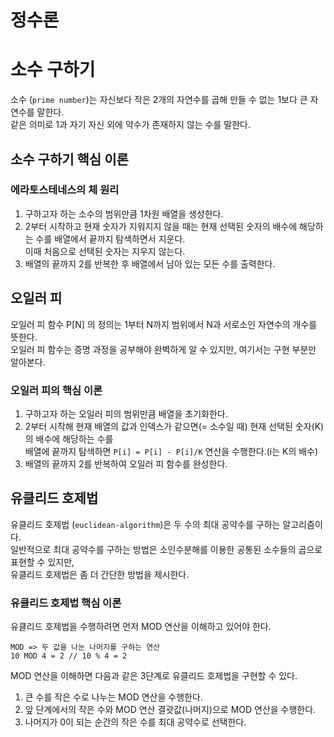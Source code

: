 정수론
===

# 소수 구하기

소수 (`prime number`)는 자신보다 작은 2개의 자연수를 곱해 만들 수 없는 1보다 큰 자연수를 말한다.  
같은 의미로 1과 자기 자신 외에 약수가 존재하지 않는 수를 말한다.

## 소수 구하기 핵심 이론

### 에라토스테네스의 체 원리

1. 구하고자 하는 소수의 범위만큼 1차원 배열을 생성한다.
2. 2부터 시작하고 현재 숫자가 지워지지 않을 때는 현재 선택된 숫자의 배수에 해당하는 수를 배열에서 끝까지 탐색하면서 지운다.  
    이때 처음으로 선택된 숫자는 지우지 않는다.
3. 배열의 끝까지 2를 반복한 후 배열에서 남아 있는 모든 수를 출력한다.

## 오일러 피

오일러 피 함수 P[N] 의 정의는 1부터 N까지 범위에서 N과 서로소인 자연수의 개수를 뜻한다.  
오일러 피 함수는 증명 과정을 공부해야 완벽하게 알 수 있지만, 여기서는 구현 부분만 알아본다.

### 오일러 피의 핵심 이론

1. 구하고자 하는 오일러 피의 범위만큼 배열을 초기화한다.
2. 2부터 시작해 현재 배열의 값과 인덱스가 같으면(= 소수일 때) 현재 선택된 숫자(K)의 배수에 해당하는 수를  
    배열에 끝까지 탐색하면 `P[i] = P[i] - P[i]/K` 연산을 수행한다.(i는 K의 배수)
3. 배열의 끝까지 2를 반복하여 오일러 피 함수를 완성한다.

## 유클리드 호제법

유클리드 호제법 (`euclidean-algorithm`)은 두 수의 최대 공약수를 구하는 알고리즘이다.  
일반적으로 최대 공약수를 구하는 방법은 소인수분해를 이용한 공통된 소수들의 곱으로 표현할 수 있지만,  
유클리드 호제법은 좀 더 간단한 방법을 제시한다.

### 유클리드 호제법 핵심 이론

유클리드 호제법을 수행하려면 먼저 MOD 연산을 이해하고 있어야 한다.

```
MOD => 두 값을 나눈 나머지를 구하는 연산
10 MOD 4 = 2 // 10 % 4 = 2
```

MOD 연산을 이해하면 다음과 같은 3단계로 유클리드 호제법을 구현할 수 있다.

1. 큰 수를 작은 수로 나누는 MOD 연산을 수행한다.
2. 앞 단계에서의 작은 수와 MOD 연산 결괏값(나머지)으로 MOD 연산을 수행한다.
3. 나머지가 0이 되는 순간의 작은 수를 최대 공약수로 선택한다.
